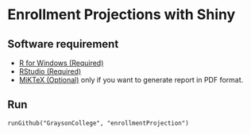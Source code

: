 # Enrollment Projections with Shiny

## Software requirement

- [R for Windows (Required)](https://cran.r-project.org/bin/windows/base/)
- [RStudio (Required)](https://www.rstudio.com/products/rstudio/download3/)
- [MiKTeX (Optional)](https://miktex.org/download) only if you want to generate report in PDF format.

## Run

`runGithub("GraysonCollege", "enrollmentProjection")`


